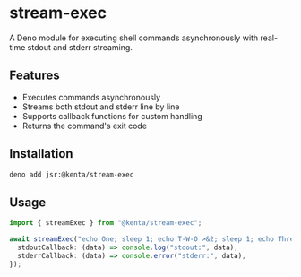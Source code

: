 # stream-exec

A Deno module for executing shell commands asynchronously with real-time stdout and stderr streaming.

## Features

- Executes commands asynchronously
- Streams both stdout and stderr line by line
- Supports callback functions for custom handling
- Returns the command's exit code

## Installation

```sh
deno add jsr:@kenta/stream-exec
```

## Usage

```ts
import { streamExec } from "@kenta/stream-exec";

await streamExec("echo One; sleep 1; echo T-W-O >&2; sleep 1; echo Three!", {
  stdoutCallback: (data) => console.log("stdout:", data),
  stderrCallback: (data) => console.error("stderr:", data),
});
```

